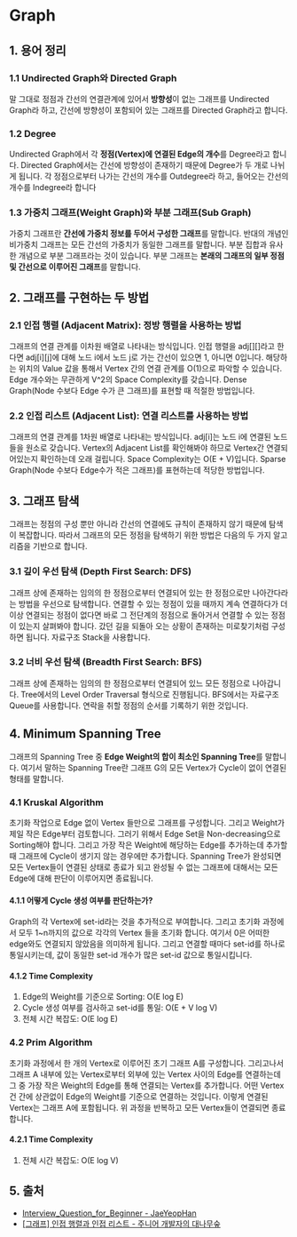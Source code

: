 # Graph

## 1. 용어 정리

### 1.1 Undirected Graph와 Directed Graph

말 그대로 정점과 간선의 연결관계에 있어서 **방향성**이 없는 그래프를 Undirected Graph라 하고, 간선에 방향성이 포함되어 있는 그래프를 Directed Graph라고 합니다.

### 1.2 Degree

Undirected Graph에서 각 **정점(Vertex)에 연결된 Edge의 개수**를 Degree라고 합니다. Directed Graph에서는 간선에 방향성이 존재하기 때문에 Degree가 두 개로 나뉘게 됩니다. 각 정점으로부터 나가는 간선의 개수를 Outdegree라 하고, 들어오는 간선의 개수를 Indegree라 합니다

### 1.3 가중치 그래프(Weight Graph)와 부분 그래프(Sub Graph)

가중치 그래프란 **간선에 가중치 정보를 두어서 구성한 그래프**를 말합니다. 반대의 개념인 비가중치 그래프는 모든 간선의 가중치가 동일한 그래프를 말합니다. 부분 집합과 유사한 개념으로 부분 그래프라는 것이 있습니다. 부분 그래프는 **본래의 그래프의 일부 정점 및 간선으로 이루어진 그래프**를 말합니다.

## 2. 그래프를 구현하는 두 방법

### 2.1 인접 행렬 (Adjacent Matrix): 정방 행렬을 사용하는 방법

그래프의 연결 관계를 이차원 배열로 나타내는 방식입니다. 인접 행렬을 adj[][]라고 한다면 adj[i][j]에 대해 노드 i에서 노드 j로 가는 간선이 있으면 1, 아니면 0입니다. 해당하는 위치의 Value 값을 통해서 Vertex 간의 연결 관계를 O(1)으로 파악할 수 있습니다. Edge 개수와는 무관하게 V^2의 Space Complexity를 갖습니다. Dense Graph(Node 수보다 Edge 수가 큰 그래프)를 표현할 때 적절한 방법입니다.

### 2.2 인접 리스트 (Adjacent List): 연결 리스트를 사용하는 방법

그래프의 연결 관계를 1차원 배열로 나타내는 방식입니다. adj[i]는 노드 i에 연결된 노드들을 원소로 갖습니다. Vertex의 Adjacent List를 확인해봐야 하므로 Vertex간 연결되어있는지 확인하는데 오래 걸립니다. Space Complexity는 O(E + V)입니다. Sparse Graph(Node 수보다 Edge수가 적은 그래프)를 표현하는데 적당한 방법입니다.

## 3. 그래프 탐색

그래프는 정점의 구성 뿐만 아니라 간선의 연결에도 규칙이 존재하지 않기 때문에 탐색이 복잡합니다. 따라서 그래프의 모든 정점을 탐색하기 위한 방법은 다음의 두 가지 알고리즘을 기반으로 합니다.

### 3.1 깊이 우선 탐색 (Depth First Search: DFS)

그래프 상에 존재하는 임의의 한 정점으로부터 연결되어 있는 한 정점으로만 나아간다라는 방법을 우선으로 탐색합니다. 연결할 수 있는 정점이 있을 때까지 계속 연결하다가 더이상 연결되는 정점이 없다면 바로 그 전단계의 정점으로 돌아거서 연결할 수 있는 정점이 있는지 살펴봐야 합니다. 갔던 길을 되돌아 오는 상황이 존재하는 미로찾기처럼 구성하면 됩니다. 자료구조 Stack을 사용합니다.

### 3.2 너비 우선 탐색 (Breadth First Search: BFS)

그래프 상에 존재하는 임의의 한 정점으로부터 연결되어 있느 모든 정점으로 나아갑니다. Tree에서의 Level Order Traversal 형식으로 진행됩니다. BFS에서는 자료구조 Queue를 사용합니다. 연락을 취할 정점의 순서를 기록하기 위한 것입니다.

## 4. Minimum Spanning Tree

그래프의 Spanning Tree 중 **Edge Weight의 합이 최소인 Spanning Tree**를 말합니다. 여기서 말하는 Spanning Tree란 그래프 G의 모든 Vertex가 Cycle이 없이 연결된 형태를 말합니다.

### 4.1 Kruskal Algorithm

초기화 작업으로 Edge 없이 Vertex 들만으로 그래프를 구성합니다. 그리고 Weight가 제일 작은 Edge부터 검토합니다. 그러기 위해서 Edge Set을 Non-decreasing으로 Sorting해야 합니다. 그리고 가장 작은 Weight에 해당하는 Edge를 추가하는데 추가할 때 그래프에 Cycle이 생기지 않는 경우에만 추가합니다. Spanning Tree가 완성되면 모든 Vertex들이 연결된 상태로 종료가 되고 완성될 수 없는 그래프에 대해서는 모든 Edge에 대해 판단이 이루어지면 종료됩니다.

#### 4.1.1 어떻게 Cycle 생성 여부를 판단하는가?

Graph의 각 Vertex에 set-id라는 것을 추가적으로 부여합니다. 그리고 초기화 과정에서 모두 1~n까지의 값으로 각각의 Vertex 들을 초기화 합니다. 여기서 0은 어떠한 edge와도 연결되지 않았음을 의미하게 됩니다. 그리고 연결할 때마다 set-id를 하나로 통일시키는데, 값이 동일한 set-id 개수가 많은 set-id 값으로 통일시킵니다.

#### 4.1.2 Time Complexity

1. Edge의 Weight를 기준으로 Sorting: O(E log E)
2. Cycle 생성 여부를 검사하고 set-id를 통일: O(E + V log V)
3. 전체 시간 복잡도: O(E log E)

### 4.2 Prim Algorithm

초기화 과정에서 한 개의 Vertex로 이루어진 초기 그래프 A를 구성합니다. 그리고나서 그래프 A 내부에 있는 Vertex로부터 외부에 있는 Vertex 사이의 Edge를 연결하는데 그 중 가장 작은 Weight의 Edge를 통해 연결되는 Vertex를 추가합니다. 어떤 Vertex건 간에 상관없이 Edge의 Weight를 기준으로 연결하는 것입니다. 이렇게 연결된 Vertex는 그래프 A에 포함됩니다. 위 과정을 반복하고 모든 Vertex들이 연결되면 종료합니다.

#### 4.2.1 Time Complexity

1. 전체 시간 복잡도: O(E log V)

## 5. 출처

- [Interview_Question_for_Beginner - JaeYeopHan](https://github.com/JaeYeopHan/Interview_Question_for_Beginner/tree/master/DataStructure#array-vs-linked-list)
- [[그래프] 인접 행렬과 인접 리스트 - 주니어 개발자의 대나무숲](https://sarah950716.tistory.com/12)
